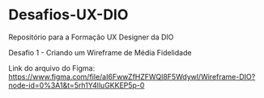 # Desafios-UX-DIO
Repositório para a Formação UX Designer da DIO

Desafio 1 - Criando um Wireframe de Média Fidelidade

Link do arquivo do Figma: https://www.figma.com/file/aI6FwwZfHZFWQl8F5Wdywl/Wireframe-DIO?node-id=0%3A1&t=5rh1Y4lluGKKEP5p-0

